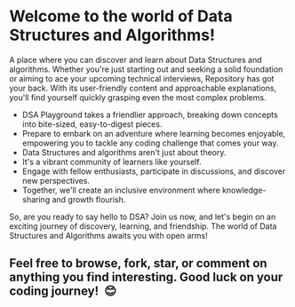 # Welcome to the world of Data Structures and Algorithms!
A place where you can discover and learn about Data Structures and algorithms. Whether you're just starting out and seeking a solid foundation or aiming to ace your upcoming technical interviews, Repository has got your back. With its user-friendly content and approachable explanations, you'll find yourself quickly grasping even the most complex problems.

- DSA Playground takes a friendlier approach, breaking down concepts into bite-sized, easy-to-digest pieces.
- Prepare to embark on an adventure where learning becomes enjoyable, empowering you to tackle any coding challenge that comes your way.
- Data Structures and algorithms aren't just about theory.
- It's a vibrant community of learners like yourself.
- Engage with fellow enthusiasts, participate in discussions, and discover new perspectives.
- Together, we'll create an inclusive environment where knowledge-sharing and growth flourish.

So, are you ready to say hello to DSA? Join us now, and let's begin on an exciting journey of discovery, learning, and friendship. The world of Data Structures and Algorithms awaits you with open arms!

## Feel free to browse, fork, star, or comment on anything you find interesting. Good luck on your coding journey!  😊 